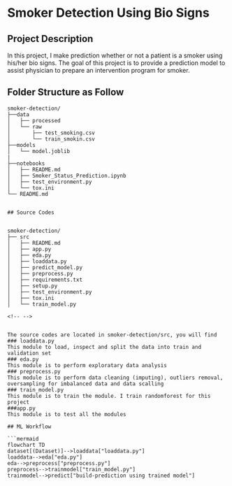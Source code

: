 # Smoker Detection Using Bio Signs
## Project Description
In this project, I make prediction whether or not a patient is a smoker using his/her bio signs. The goal of this project is to provide a prediction model to assist physician to prepare an intervention program for smoker.
## Folder Structure as Follow
```text
smoker-detection/
├──data
│   ├── processed
│   └── raw
│       ├── test_smoking.csv
│       └── train_smokin.csv
├──models
│   └── model.joblib
|
├──notebooks
│   ├── README.md
│   ├── Smoker_Status_Prediction.ipynb
│   ├── test_environment.py
│   └── tox.ini
└── README.md


## Source Codes


smoker-detection/
├── src
│   ├── README.md
│   ├── app.py
│   ├── eda.py
│   ├── loaddata.py
│   ├── predict_model.py
│   ├── preprocess.py
│   ├── requirements.txt
│   ├── setup.py
│   ├── test_environment.py
│   ├── tox.ini
│   └── train_model.py

<!-- -->


The source codes are located in smoker-detection/src, you will find
### loaddata.py
This module to load, inspect and split the data into train and validation set
### eda.py
This module is to perform exploratary data analysis
### preprocess.py
This module is to perform data cleaning (imputing), outliers removal, oversampling for imbalanced data and data scalling
### train_model.py
This module is to train the module. I train randomforest for this project
###app.py
This module is to test all the modules

## ML Workflow

```mermaid
flowchart TD
dataset[(Dataset)]-->loaddata["loaddata.py"]
loaddata-->eda["eda.py"]
eda-->preprocess["preprocess.py"]
preprocess-->trainmodel["train_model.py"]
trainmodel-->predict["build-prediction using trained model"]


 ```
